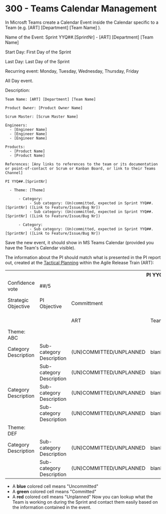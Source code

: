 # 300 - Teams Calendar Management

In Microsft Teams create a Calendar Event inside the Calendar specific to a Team (e.g. [ART] [Department] [Team Name] ).

Name of the Event: Sprint YYQ##.[SprintNr] - [ART] [Department] [Team Name]

Start Day: First Day of the Sprint

Last Day: Last Day of the Sprint

Recurring event: Monday, Tuesday, Wednesday, Thursday, Friday

All Day event.

Description:

```
Team Name: [ART] [Department] [Team Name]

Product Owner: [Product Owner Name]

Scrum Master: [Scrum Master Name]

Engineers:
  - [Engineer Name]
  - [Engineer Name]
  - [Engineer Name]

Products:
  - [Product Name]
  - [Product Name]

References: [Any links to references to the team or its documentation or point-of-contact or Scrum or Kanban Board, or link to their Teams Channel]

PI YYQ##.[SprintNr]

  - Theme: [Theme]

      - Category:
           - Sub category: (Un)committed, expected in Sprint YYQ##.[SprintNr] ([Link to Feature/Issue/Bug Nr])
           - Sub category: (Un)committed, expected in Sprint YYQ##.[SprintNr] ([Link to Feature/Issue/Bug Nr])

      - Category:
           - Sub category: (Un)committed, expected in Sprint YYQ##.[SprintNr] ([Link to Feature/Issue/Bug Nr])
```

Save the new event, it should show in MS Teams Calendar (provided you have the Team's Calendar visible).

The information about the PI should match what is presented in the PI report out, created at the [Tactical Planning](https://github.com/vanHeemstraSystems/tactical-planning-management) within the Agile Release Train (ART):

<table>
<th colspan="8">PI YYQ##.[SprintNr] - PIPE report out </th><tr/>
<td>Confidence vote</td><td>##/5</td><td colspan="6"></td><tr/>
<td>Strategic Objective</td><td>PI Objective</td><td colspan="5">Committment</td><td>Risk, Dependencies, Remarks</td><tr/>
<td></td><td></td><td>ART</td><td>Team A</td><td>Team B</td><td>Team C</td><td>Expected in Sprint</td><td></td><tr/>
<td>Theme: ABC</td><td colspan="7"></td><tr/>
<td>Category Description</td><td>Sub-category Description</td><td>(UN)COMMITTED/UNPLANNED</td><td>blank/blue/green/red</td><td>blank/blue/green/red</td><td>blank/blue/green/red</td><td>YYQ##.[SprintNr]</td><td>[Risk, Dependencies, Remarks]</td><tr/>  
<td></td><td>Sub-category Description</td><td>(UN)COMMITTED/UNPLANNED</td><td>blank/blue/green/red</td><td>blank/blue/green/red</td><td>blank/blue/green/red</td><td>YYQ##.[SprintNr]</td><td>[Risk, Dependencies, Remarks]</td><tr/>
<td>Category Description</td><td>Sub-category Description</td><td>(UN)COMMITTED/UNPLANNED</td><td>blank/blue/green/red</td><td>blank/blue/green/red</td><td>blank/blue/green/red</td><td>YYQ##.[SprintNr]</td><td>[Risk, Dependencies, Remarks]</td><tr/>  
<td></td><td>Sub-category Description</td><td>(UN)COMMITTED/UNPLANNED</td><td>blank/blue/green/red</td><td>blank/blue/green/red</td><td>blank/blue/green/red</td><td>YYQ##.[SprintNr]</td><td>[Risk, Dependencies, Remarks]</td><tr/>    
<td>Theme: DEF</td><td colspan="7"></td><tr/>
<td>Category Description</td><td>Sub-category Description</td><td>(UN)COMMITTED/UNPLANNED</td><td>blank/blue/green/red</td><td>blank/blue/green/red</td><td>blank/blue/green/red</td><td>YYQ##.[SprintNr]</td><td>[Risk, Dependencies, Remarks]</td><tr/>  
<td></td><td>Sub-category Description</td><td>(UN)COMMITTED/UNPLANNED</td><td>blank/blue/green/red</td><td>blank/blue/green/red</td><td>blank/blue/green/red</td><td>YYQ##.[SprintNr]</td><td>[Risk, Dependencies, Remarks]</td><tr/>  
</table>

- A **blue** colored cell means "Uncommitted"
- A **green** colored cell means "Committed"
- A **red** colored cell means "Unplanned"
Now you can lookup what the Team is working on during the Sprint and contact them easily based on the information contained in the event.
